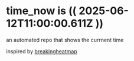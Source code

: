 # time_now is (( 2025-06-12T11:00:00.611Z ))

an automated repo that shows the currnent time

inspired by [breakingheatmap](https://github.com/breakingheatmap/breakingheatmap)
